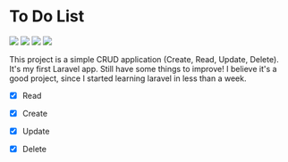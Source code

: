 # To Do List

<p>
<img src="https://img.shields.io/badge/php-%23777BB4.svg?style=for-the-badge&logo=php&logoColor=white"> 
<img src="https://img.shields.io/badge/laravel-%23FF2D20.svg?style=for-the-badge&logo=laravel&logoColor=white">
<img src="https://img.shields.io/badge/vite-%23646CFF.svg?style=for-the-badge&logo=vite&logoColor=white">
<img src="https://img.shields.io/badge/bootstrap-%238511FA.svg?style=for-the-badge&logo=bootstrap&logoColor=white">
</p>

This project is a simple CRUD application (Create, Read, Update, Delete). It's my first Laravel app. Still have some things to improve! I believe it's a good project, since I started learning laravel in less than a week.

- [x] Read
- [x] Create
- [x] Update
- [x] Delete


